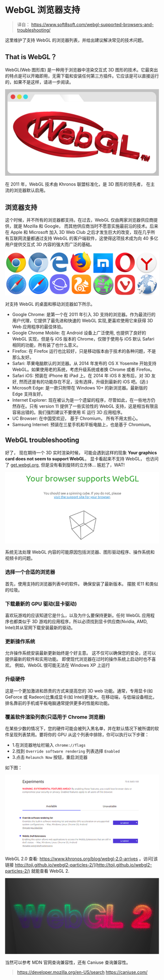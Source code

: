 # WebGL 浏览器支持

> 译自： https://www.soft8soft.com/webgl-supported-browsers-and-troubleshooting/

这里维护了支持 WebGL 的浏览器列表，并给出建议解决常见的技术问题。

## That is WebGL？

WebGL(Web 图形库) 是一种用于浏览器中渲染交互式 3D 图形的技术。它最突出的特点是可以开箱即用，无需下载和安装任何第三方插件。它应该是可以直接运行的，如果不是这样，请进一步阅读。

<img src="https://raw.githubusercontent.com/AlvinMi/2019-Pic/master/2019/20190624221804.png"/>

在 2011 年，WebGL 技术由 Khronos 联盟标准化，是 3D 图形的领先者， 在主流的浏览器默认启用。

## 浏览器支持

这个时候，并不所有的浏览器都支持。在过去，WebGL 仅由两家浏览器供应商提供，就是 Mozilla 和 Google， 而其他供应商当时不愿意实施最前沿的技术。后来在 Apple 和 Microsoft 加入 3D Web Club 之后才发生巨大的改变，现在几乎所有互联网流量都通过支持 WebGL 的客户端软件，这使得这项技术成为向 40 多亿用户提供交互式 3D 内容的强大而广泛的基础。

<img src="https://raw.githubusercontent.com/AlvinMi/2019-Pic/master/2019/20190624223407.png"/>

对支持 WebGL 的桌面和移动浏览器如下所示。

- Google Chrome: 是第一个在 2011 年引入 3D 支持的浏览器。作为最流行的用户代理，它提供了最先进和快速的 WebGL 实现,更喜欢使用它来获得 3D Web 应用程序的最佳体验。
- Google Chrome Mobile: 在 Android 设备上广泛使用, 也提供了良好的 WebGL 实现，但是与 iOS 版本的 Chrome，仅限于使用与 iOS 默认 Safari 相同的功能，所有装了也什么意义。
- Firefox: 在 Firefox 运行也比较好，只是移动版本由于技术的各种问题，不是那么友好。
- Safari: 苹果电脑默认的浏览器。从 2014 年发布的 OS X Yosemite 开始支持 WebGL。如果使用老的系统，考虑升级系统或者换 Chrome 或者 Firefox。
- Safari iOS: 预装在 iPhone 和 iPad 上。在 2014 年 iOS 8 发布后，对 3D 友好, 然而还是有的功能存在不足，没有选择，升级到最新的 iOS 吧。(逃:)
- Microsoft Edge: 是一款只附带在 Windows 10+ 的新浏览器。最新版的 Edge 支持友好。
- Internet Explorer: 现在被认为是一个遗留的程序，尽管如此，在一些地方仍然存在。只有 version 11 提供了一些实验性的 WebGL 支持，这是相当有限且容易出错的。我们强烈建议不要使用 IE 运行 3D 应用程序。
- UC Browser: 在中国受欢迎， 基于 Chromium， 所有不用太担心。
- Samsung Internet: 预装在三星手机和平板电脑上，也是基于 Chromium。

## WebGL troubleshooting

好了， 现在期待一个 3D 实时渲染时候， 可能会遇到这样的现象 **Your graphics card does not seem to support WebGL**， 显卡看起来不支持 WebGL， 也访问了 [get.webgl.org](https://get.webgl.org/), 但是没有看到旋转的立方体... 尴尬了，WAT!

<img src="https://raw.githubusercontent.com/AlvinMi/2019-Pic/master/2019/20190624231855.png"/>

系统无法处理 WebGL 内容的可能原因包括浏览器、图形驱动程序、操作系统和视频卡的问题。

### 选择一个合适的浏览器

首先，使用支持的浏览器列表中的软件。 确保安装了最新版本。 摆脱 IE11 和类似的垃圾。

### 下载最新的 GPU 驱动(显卡驱动)

喜欢玩游戏的应该知道它是什么，以及为什么要保持更新。任何 WebGL 应用程序也都类似于 3D 游戏的应用程序，所以必须找到显卡供应商(Nvidia, AMD, Intel)并从官网下载安装最新的驱动。

### 更新操作系统

允许操作系统安装最新更新始终是个好主意。 这不仅可以确保您的安全，还可以提供最新的软件和实用功能。 即使现代浏览器在过时的操作系统上启动时也不喜欢。 例如，WebGL 很可能无法在 Windows XP 上运行

### 升级硬件

这是一个更加激进和昂贵的方式来提高您的 3D web 功能。通常，专用显卡(如 GeForce 或 Radeon)比集成显卡(如 Intel)更强大。在移动端，与低端设备相比，排名靠前的手机或平板电脑通常提供更多的性能和功能。

### 覆盖软件渲染列表(只适用于 Chrome 浏览器)

在某些少数的情况下，您的硬件可能会被列入黑名单，并在默认情况下被所谓的软件呈现列表禁用。要将你的 GPU 从这个列表中排除，你可以执行以下步骤：

- 1.在浏览器地址栏输入 `chrome://flags`
- 2.找到 `Override software rendering` 列表选择 `Enabled`
- 3.点击 `Relaunch Now` 按钮，重启浏览器

如下图：

<img src="https://raw.githubusercontent.com/AlvinMi/2019-Pic/master/2019/20190624233140.png"/>

WebGL 2.0 查看: https://www.khronos.org/blog/webgl-2.0-arrives 。访问[该链接 http://toji.github.io/webgl2-particles-2/](http://toji.github.io/webgl2-particles-2/) 就能查看 WebGL 2.

<img src="https://raw.githubusercontent.com/AlvinMi/2019-Pic/master/2019/20190624233402.png"/>

当然可以参考 MDN 官网查询兼容性，还有 Caniuse 查询兼容性。

> https://developer.mozilla.org/en-US/search
> https://caniuse.com/